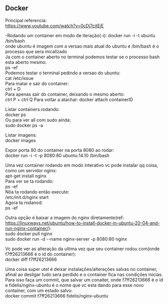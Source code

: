 ## Docker
  
Principal referencia:  
https://www.youtube.com/watch?v=0cDj7citEjE  
  
-Rodando um container em modo de iteração(-i):
docker run -i -t ubuntu /bin/bash  
onde ubuntu é imagem com a versao mais atual do ubuntu e /bin/bash é o processo que sera inicalizado  
Ja com o container aberto no terminal podemos testar se o processo bash esta aberto mesmo:  
ps -ef  
Podemos testar o terminal pedindo a versao do ubuntu:  
cat /etc/issue  
Para matar e sair do container:  
ctrl + D  
Para apenas sair do container, deixando o mesmo aberto:  
ctrl P + ctrl Q
Para voltar a atachar:
docker attach containerID

Listar containers rodando:  
docker ps  
Ou para ver all com  sudo ainda:  
sudo docker ps -a  
  
Listar imagens:  
docker images  

Expor porta 80 do container na porta 8080 ao rodar:  
docker run -i -t -p 8080:80 ubuntu:14.10 /bin/bash  
  
Uma vez container rodando em modo interativo vc pode instalar qq coisa, como um servidor nginx:  
apt-get install nginx  
Para ver se ta rodando:  
ps -ef  
Nõa ta rodando então execute:  
/etc/init.d/nginx start  
Agora ta rodanod:  
ps -ef  
  
Outra opção é baixar a imagem do nginx diretamente(ref: https://linuxways.net/ubuntu/how-to-install-docker-in-ubuntu-20-04-and-run-nginx-container/):  
sudo docker pull nginx  
sudo docker run -d --name nginx-server -p 8080:80 nginx  
  
Vc pode ver as alteração da ultima vez que seu container rodou com(onde f7ff26213666 é o id do container):  
docker diff f7ff26213666  
  
Uma coisa super utel é deixar instalações/alterações salvas no container, afinal ao desligar tudo sera perdido e o container fica nas condições inicias.  
Para isso faça um commit, que salvar um conaiter, onde f7ff26213666 é o id e fidelis/nginx-ubuntu é o nome que vc esta dando para esse novo container, com um estado salvo:  
docker commit f7ff26213666 fidelis/nginx-ubuntu  
